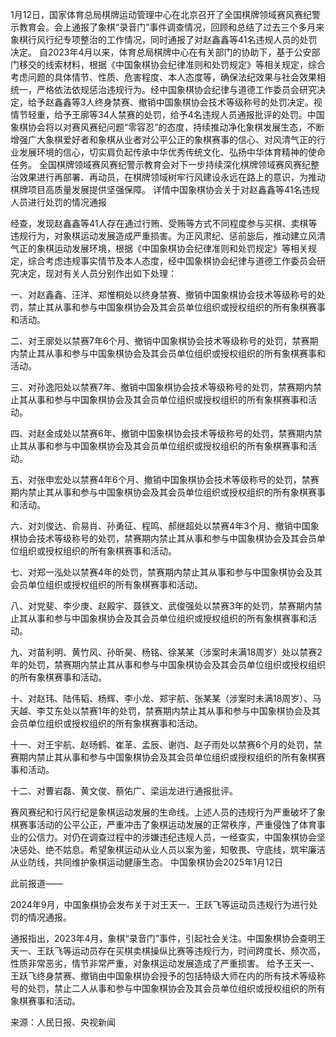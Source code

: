 1月12日，国家体育总局棋牌运动管理中心在北京召开了全国棋牌领域赛风赛纪警示教育会。会上通报了象棋“录音门”事件调查情况，回顾和总结了过去三个多月来象棋行风行纪专项整治的工作情况，同时通报了对赵鑫鑫等41名违规人员的处罚决定。
自2023年4月以来，体育总局棋牌中心在有关部门的协助下，基于公安部门移交的线索材料，根据《中国象棋协会纪律准则和处罚规定》等相关规定，综合考虑问题的具体情节、性质、危害程度、本人态度等，确保法纪效果与社会效果相统一，严格依法依规惩治违规行为。经中国象棋协会纪律与道德工作委员会研究决定，给予赵鑫鑫等3人终身禁赛、撤销中国象棋协会技术等级称号的处罚决定。视情节轻重，给予王廓等34人禁赛的处罚，给予4名违规人员通报批评的处罚。中国象棋协会将以对赛风赛纪问题“零容忍”的态度，持续推动净化象棋发展生态，不断增强广大象棋爱好者和象棋从业者对公平公正的象棋赛事的信心、对风清气正的行业发展环境的信心，切实肩负起传承中华优秀传统文化、弘扬中华体育精神的使命任务。
全国棋牌领域赛风赛纪警示教育会对下一步持续深化棋牌领域赛风赛纪整治效果进行再部署、再动员，在棋牌领域树牢行风建设永远在路上的意识，为推动棋牌项目高质量发展提供坚强保障。
详情中国象棋协会关于对赵鑫鑫等41名违规人员进行处罚的情况通报

经查，发现赵鑫鑫等41人存在通过行贿、受贿等方式不同程度参与买棋、卖棋等违规行为，对象棋运动发展造成严重损害。为正风肃纪、惩前毖后，推动建立风清气正的象棋运动发展环境，根据《中国象棋协会纪律准则和处罚规定》等相关规定，综合考虑违规事实情节及本人态度，经中国象棋协会纪律与道德工作委员会研究决定，现对有关人员分别作出如下处理：

一、对赵鑫鑫、汪洋、郑惟桐处以终身禁赛、撤销中国象棋协会技术等级称号的处罚，禁止其从事和参与中国象棋协会及其会员单位组织或授权组织的所有象棋赛事和活动。

二、对王廓处以禁赛7年6个月、撤销中国象棋协会技术等级称号的处罚，禁赛期内禁止其从事和参与中国象棋协会及其会员单位组织或授权组织的所有象棋赛事和活动。

三、对孙逸阳处以禁赛7年、撤销中国象棋协会技术等级称号的处罚，禁赛期内禁止其从事和参与中国象棋协会及其会员单位组织或授权组织的所有象棋赛事和活动。

四、对赵金成处以禁赛6年、撤销中国象棋协会技术等级称号的处罚，禁赛期内禁止其从事和参与中国象棋协会及其会员单位组织或授权组织的所有象棋赛事和活动。

五、对张申宏处以禁赛4年6个月、撤销中国象棋协会技术等级称号的处罚，禁赛期内禁止其从事和参与中国象棋协会及其会员单位组织或授权组织的所有象棋赛事和活动。

六、对刘俊达、俞易肖、孙勇征、程鸣、郝继超处以禁赛4年3个月、撤销中国象棋协会技术等级称号的处罚，禁赛期内禁止其从事和参与中国象棋协会及其会员单位组织或授权组织的所有象棋赛事和活动。

七、对郑一泓处以禁赛4年的处罚，禁赛期内禁止其从事和参与中国象棋协会及其会员单位组织或授权组织的所有象棋赛事和活动。

八、对党斐、李少庚、赵殿宇、聂铁文、武俊强处以禁赛3年的处罚，禁赛期内禁止其从事和参与中国象棋协会及其会员单位组织或授权组织的所有象棋赛事和活动。

九、对苗利明、黄竹风、孙昕昊、杨铭、徐某某（涉案时未满18周岁）处以禁赛2年的处罚，禁赛期内禁止其从事和参与中国象棋协会及其会员单位组织或授权组织的所有象棋赛事和活动。

十、对赵玮、陆伟韬、杨辉、李小龙、郑宇航、张某某（涉案时未满18周岁）、马天越、李艾东处以禁赛1年的处罚，禁赛期内禁止其从事和参与中国象棋协会及其会员单位组织或授权组织的所有象棋赛事和活动。

十一、对王宇航、赵旸鹤、崔革、孟辰、谢岿、赵子雨处以禁赛6个月的处罚，禁赛期内禁止其从事和参与中国象棋协会及其会员单位组织或授权组织的所有象棋赛事和活动。

十二、对曹岩磊、黄文俊、蔡佑广、梁运龙进行通报批评。

赛风赛纪和行风行纪是象棋运动发展的生命线。上述人员的违规行为严重破坏了象棋赛事活动的公平公正，严重冲击了象棋运动发展的正常秩序，严重侵蚀了体育事业的公信力。对仍在调查过程中的涉嫌违纪违规人员，一经查实，中国象棋协会坚决惩处、绝不姑息。希望象棋运动从业人员以案为鉴，知敬畏、守底线，筑牢廉洁从业防线，共同维护象棋运动健康生态。
中国象棋协会2025年1月12日

此前报道——

2024年9月，中国象棋协会发布关于对王天一、王跃飞等运动员违规行为进行处罚的情况通报。

通报指出，2023年4月，象棋“录音门”事件，引起社会关注。中国象棋协会查明王天一、王跃飞等运动员存在买棋卖棋操纵比赛等违规行为，时间跨度长、频次高，性质非常恶劣，情节非常严重，对象棋运动发展造成了严重损害。
给予王天一、王跃飞终身禁赛、撤销由中国象棋协会授予的包括特级大师在内的所有技术等级称号的处罚，禁止二人从事和参与中国象棋协会及其会员单位组织或授权组织的所有象棋赛事和活动。

来源：人民日报、央视新闻
